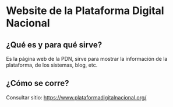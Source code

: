 # Website de la Plataforma Digital Nacional

## ¿Qué es y para qué sirve?
Es la página web de la PDN, sirve para mostrar la información de la plataforma, de los sistemas, blog, etc.


## ¿Cómo se corre?
Consultar sitio: https://www.plataformadigitalnacional.org/
